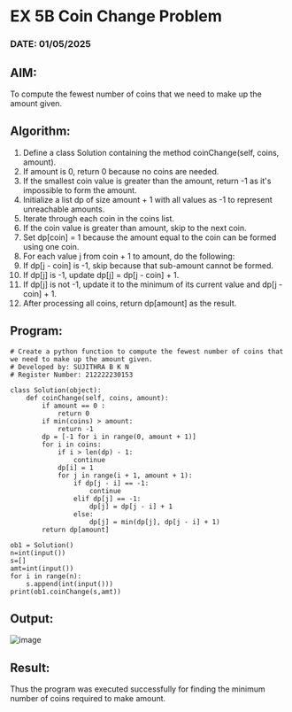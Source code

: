 # EX 5B Coin Change Problem

### DATE: 01/05/2025

## AIM:
To compute the fewest number of coins that we need to make up the amount given.

## Algorithm:

1. Define a class Solution containing the method coinChange(self, coins, amount).
2. If amount is 0, return 0 because no coins are needed.
3. If the smallest coin value is greater than the amount, return -1 as it's impossible to form the amount.
4. Initialize a list dp of size amount + 1 with all values as -1 to represent unreachable amounts.
5. Iterate through each coin in the coins list.
6. If the coin value is greater than amount, skip to the next coin.
7. Set dp[coin] = 1 because the amount equal to the coin can be formed using one coin.
8. For each value j from coin + 1 to amount, do the following:
9. If dp[j - coin] is -1, skip because that sub-amount cannot be formed.
10. If dp[j] is -1, update dp[j] = dp[j - coin] + 1.
11. If dp[j] is not -1, update it to the minimum of its current value and dp[j - coin] + 1.
12. After processing all coins, return dp[amount] as the result.

## Program:

```
# Create a python function to compute the fewest number of coins that we need to make up the amount given.
# Developed by: SUJITHRA B K N
# Register Number: 212222230153

class Solution(object):
    def coinChange(self, coins, amount):
        if amount == 0 :
            return 0
        if min(coins) > amount:
            return -1
        dp = [-1 for i in range(0, amount + 1)]
        for i in coins:
            if i > len(dp) - 1:
                continue
            dp[i] = 1
            for j in range(i + 1, amount + 1):
                if dp[j - i] == -1:
                    continue
                elif dp[j] == -1:
                    dp[j] = dp[j - i] + 1
                else:
                    dp[j] = min(dp[j], dp[j - i] + 1)
        return dp[amount]
      
ob1 = Solution()
n=int(input())
s=[]
amt=int(input())
for i in range(n):
    s.append(int(input()))
print(ob1.coinChange(s,amt))
```

## Output:

![image](https://github.com/user-attachments/assets/439bf402-11ac-4b9a-a490-29116975a891)

## Result:
Thus the program was executed successfully for finding the minimum number of coins required to make amount.
